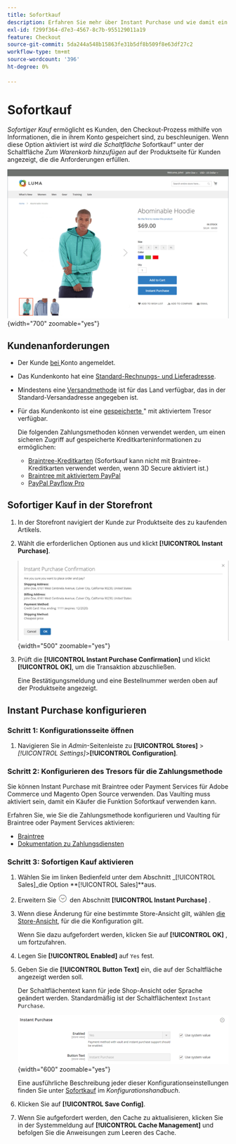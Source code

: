 ```yaml
---
title: Sofortkauf
description: Erfahren Sie mehr über Instant Purchase und wie damit ein schneller Checkout für registrierte Kundenkonten ermöglicht werden kann.
exl-id: f299f364-d7e3-4567-8c7b-955129011a19
feature: Checkout
source-git-commit: 5da244a548b15863fe31b5df8b509f8e63df27c2
workflow-type: tm+mt
source-wordcount: '396'
ht-degree: 0%

---
```


# Sofortkauf

_Sofortiger Kauf_ ermöglicht es Kunden, den Checkout-Prozess mithilfe von Informationen, die in ihrem Konto gespeichert sind, zu beschleunigen. Wenn diese Option aktiviert ist _wird die Schaltfläche_ Sofortkauf“ unter der Schaltfläche _Zum Warenkorb hinzufügen_ auf der Produktseite für Kunden angezeigt, die die Anforderungen erfüllen.

![Produktseite mit angezeigter Option „Sofortkauf“](./assets/storefront-checkout-instant-purchase.png){width="700" zoomable="yes"}

## Kundenanforderungen

- Der Kunde [ bei ](../customers/customer-sign-in.md) Konto angemeldet.

- Das Kundenkonto hat eine [Standard-Rechnungs- und Lieferadresse](../customers/account-dashboard-address-book.md).

- Mindestens eine [Versandmethode](delivery.md) ist für das Land verfügbar, das in der Standard-Versandadresse angegeben ist.

- Für das Kundenkonto ist eine [gespeicherte ](../stores-purchase/stored-payment-methods.md)&quot; mit aktiviertem Tresor verfügbar.

  Die folgenden Zahlungsmethoden können verwendet werden, um einen sicheren Zugriff auf gespeicherte Kreditkarteninformationen zu ermöglichen:

   - [Braintree-Kreditkarten](braintree.md) (Sofortkauf kann nicht mit Braintree-Kreditkarten verwendet werden, wenn 3D Secure aktiviert ist.)
   - [Braintree mit aktiviertem PayPal](braintree.md)
   - [PayPal Payflow Pro](paypal-payflow-pro.md)

## Sofortiger Kauf in der Storefront

1. In der Storefront navigiert der Kunde zur Produktseite des zu kaufenden Artikels.

1. Wählt die erforderlichen Optionen aus und klickt **[!UICONTROL Instant Purchase]**.

   ![Bestätigungsdialogfeld zur Bestätigung des Sofortkaufs](./assets/storefront-checkout-instant-purchase-confirmation.png){width="500" zoomable="yes"}

1. Prüft die **[!UICONTROL Instant Purchase Confirmation]** und klickt **[!UICONTROL OK]**, um die Transaktion abzuschließen.

   Eine Bestätigungsmeldung und eine Bestellnummer werden oben auf der Produktseite angezeigt.

## Instant Purchase konfigurieren

### Schritt 1: Konfigurationsseite öffnen

1. Navigieren Sie in _Admin_-Seitenleiste zu **[!UICONTROL Stores]** > _[!UICONTROL Settings]_>**[!UICONTROL Configuration]**.

### Schritt 2: Konfigurieren des Tresors für die Zahlungsmethode

Sie können Instant Purchase mit Braintree oder Payment Services für Adobe Commerce und Magento Open Source verwenden. Das Vaulting muss aktiviert sein, damit ein Käufer die Funktion Sofortkauf verwenden kann.

Erfahren Sie, wie Sie die Zahlungsmethode konfigurieren und Vaulting für Braintree oder Payment Services aktivieren:

- [Braintree](braintree.md)
- [Dokumentation zu Zahlungsdiensten](https://experienceleague.adobe.com/docs/commerce/payment-services/guide-overview.html)

### Schritt 3: Sofortigen Kauf aktivieren

1. Wählen Sie im linken Bedienfeld unter dem Abschnitt _[!UICONTROL Sales]_die Option **[!UICONTROL Sales]**aus.

1. Erweitern Sie ![Erweiterungsauswahl](../assets/icon-display-expand.png) den Abschnitt **[!UICONTROL Instant Purchase]** .

1. Wenn diese Änderung für eine bestimmte Store-Ansicht gilt, wählen [die Store-Ansicht](../configuration-reference/scope-change.md#set-the-scope), für die die Konfiguration gilt.

   Wenn Sie dazu aufgefordert werden, klicken Sie auf **[!UICONTROL OK]** , um fortzufahren.

1. Legen Sie **[!UICONTROL Enabled]** auf `Yes` fest.

1. Geben Sie die **[!UICONTROL Button Text]** ein, die auf der Schaltfläche angezeigt werden soll.

   Der Schaltflächentext kann für jede Shop-Ansicht oder Sprache geändert werden. Standardmäßig ist der Schaltflächentext `Instant Purchase`.

   ![Konfiguration - Optionen für den Sofortkauf](../configuration-reference/sales/assets/sales-instant-purchase.png){width="600" zoomable="yes"}

   Eine ausführliche Beschreibung jeder dieser Konfigurationseinstellungen finden Sie unter [Sofortkauf](../configuration-reference/sales/sales.md#instant-purchase) im _Konfigurationshandbuch_.

1. Klicken Sie auf **[!UICONTROL Save Config]**.

1. Wenn Sie aufgefordert werden, den Cache zu aktualisieren, klicken Sie in der Systemmeldung auf **[!UICONTROL Cache Management]** und befolgen Sie die Anweisungen zum Leeren des Cache.
